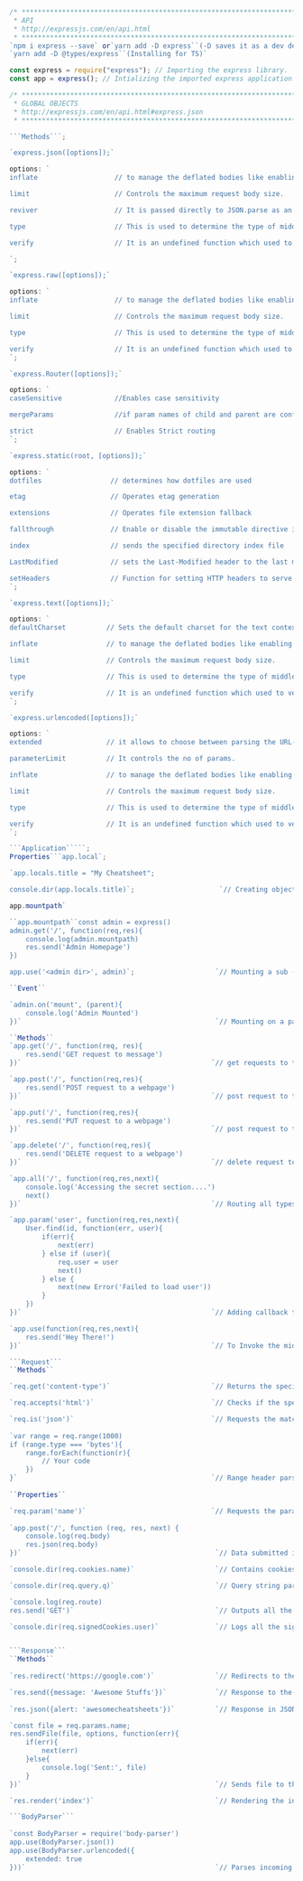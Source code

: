 ```javascript
/* *******************************************************************************************
 * API
 * http://expressjs.com/en/api.html
 * ******************************************************************************************* */
`npm i express --save` or`yarn add -D express``(-D saves it as a dev dependency)`
`yarn add -D @types/express``(Installing for TS)`

const express = require("express"); // Importing the express library.
const app = express(); // Intializing the imported express application

/* *******************************************************************************************
 * GLOBAL OBJECTS
 * http://expressjs.com/en/api.html#express.json
 * ******************************************************************************************* */

```Methods```;

`express.json([options]);`

options: `
inflate                   // to manage the deflated bodies like enabling and disabling

limit                     // Controls the maximum request body size.

reviver                   // It is passed directly to JSON.parse as an second argument

type                      // This is used to determine the type of middleware will parse

verify                    // It is an undefined function which used to verify the middleware parsing.

`;

`express.raw([options]);`

options: `
inflate                   // to manage the deflated bodies like enabling and disabling

limit                     // Controls the maximum request body size.

type                      // This is used to determine the type of middleware will parse

verify                    // It is an undefined function which used to verify the middleware parsing.
`;

`express.Router([options]);`

options: `
caseSensitive             //Enables case sensitivity

mergeParams               //if param names of child and parent are conflicted then the child takes the precedence

strict                    // Enables Strict routing
`;

`express.static(root, [options]);`

options: `
dotfiles                 // determines how dotfiles are used

etag                     // Operates etag generation

extensions               // Operates file extension fallback

fallthrough              //	Enable or disable the immutable directive in the Cache-Control response header

index                    // sends the specified directory index file

LastModified             // sets the Last-Modified header to the last modified date

setHeaders               // Function for setting HTTP headers to serve with the file
`;

`express.text([options]);`

options: `
defaultCharset          // Sets the default charset for the text context.

inflate                 // to manage the deflated bodies like enabling and disabling

limit                   // Controls the maximum request body size.

type                    // This is used to determine the type of middleware will parse

verify                  // It is an undefined function which used to verify the middleware parsing.
`;

`express.urlencoded([options]);`

options: `
extended                // it allows to choose between parsing the URL-encoded data or the qs library

parameterLimit          // It controls the no of params.

inflate                 // to manage the deflated bodies like enabling and disabling

limit                   // Controls the maximum request body size.

type                    // This is used to determine the type of middleware will parse

verify                  // It is an undefined function which used to verify the middleware parsing.
`;

```Application`````;
Properties```app.local`;

`app.locals.title = "My Cheatsheet";

console.dir(app.locals.title)`;                     `// Creating objects with local variables`

app.mountpath`

``app.mountpath``const admin = express()
admin.get('/', function(req,res){
    console.log(admin.mountpath)
    res.send('Admin Homepage')
})                            

app.use('<admin dir>', admin)`;                    `// Mounting a sub - app`

``Event``

`admin.on('mount', (parent){
    console.log('Admin Mounted')
})`                                                `// Mounting on a parent app`

``Methods``
`app.get('/', function(req, res){
    res.send('GET request to message')
})`                                               `// get requests to the specified path`

`app.post('/', function(req,res){
    res.send('POST request to a webpage')
})`                                               `// post request to the specified path`

`app.put('/', function(req,res){
    res.send('PUT request to a webpage')
})`                                               `// post request to the specified path`

`app.delete('/', function(req,res){
    res.send('DELETE request to a webpage')
})`                                               `// delete request to the specified path`

`app.all('/', function(req,res,next){
    console.log('Accessing the secret section....')
    next()
})`                                               `// Routing all types of HTTP request`

`app.param('user', function(req,res,next){
    User.find(id, function(err, user){
        if(err){
            next(err)
        } else if (user){
            req.user = user
            next()
        } else {
            next(new Error('Failed to load user'))
        }
    })
})`                                               `// Adding callback trigger to route parameters`

`app.use(function(req,res,next){
    res.send('Hey There!')
})`                                               `// To Invoke the middleware layer that you want to add`

```Request```
``Methods``

`req.get('content-type')`                         `// Returns the specified HTTP req header`

`req.accepts('html')`                             `// Checks if the specified content types are available or not`

`req.is('json')`                                  `// Requests the matching content-type`
    
`var range = req.range(1000)
if (range.type === 'bytes'){
    range.forEach(function(r){
        // Your code
    })
}`                                                `// Range header parser`
    
``Properties``

`req.param('name')`                               `// Requests the param name when present`
    
`app.post('/', function (req, res, next) {
    console.log(req.body)
    res.json(req.body)
})`                                                `// Data submitted in the request body`

`console.dir(req.cookies.name)`                    `// Contains cookies sent by the request`

`console.dir(req.query.q)`                         `// Query string parameter in the route`

`console.log(req.route)
res.send('GET')`                                   `// Outputs all the layer, methods, path`

`console.dir(req.signedCookies.user)`              `// Logs all the signed cookies sent by the request`


```Response```
``Methods``
        
`res.redirect('https://google.com')`               `// Redirects to the intended page`

`res.send({message: 'Awesome Stuffs'})`            `// Response to the webpage` 
        
`res.json({alert: 'awesomecheatsheets'})`          `// Response in JSON type`

`const file = req.params.name;
res.sendFile(file, options, function(err){
    if(err){
        next(err)
    }else{
        console.log('Sent:', file)
    }
})`                                                `// Sends file to the intended path`

`res.render('index')`                              `// Rendering the intended file`

```BodyParser```
    
`const BodyParser = require('body-parser')
app.use(BodyParser.json())
app.use(BodyParser.urlencoded({
    extended: true
}))`                                               `// Parses incoming request bodies`
```